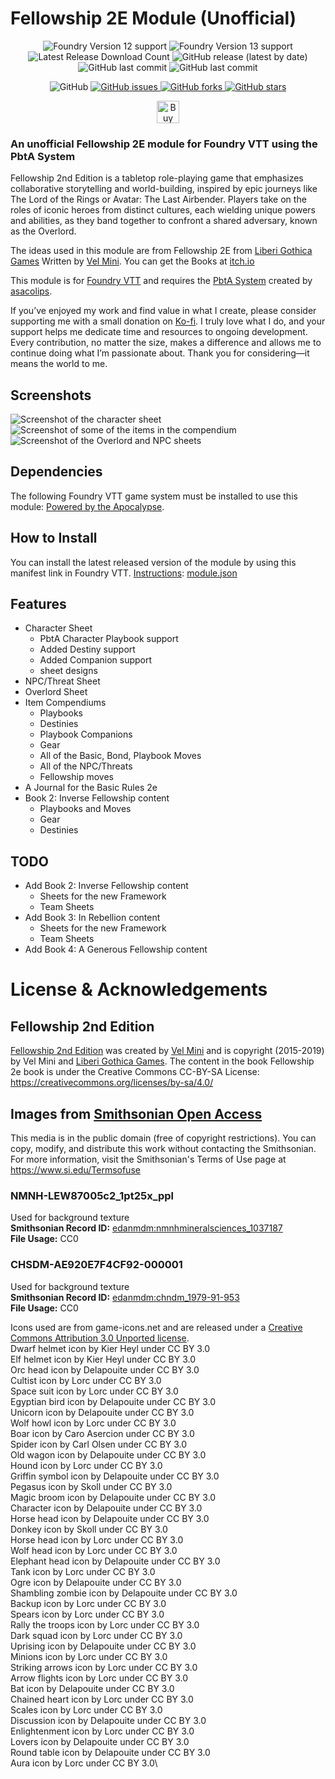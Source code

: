 # Fellowship 2E Module (Unofficial)

<p align="center">
    <img alt="Foundry Version 12 support" src="https://img.shields.io/badge/Foundry-v12-informational">
    <img alt="Foundry Version 13 support" src="https://img.shields.io/badge/Foundry-v13-informational">
    <img alt="Latest Release Download Count" src="https://img.shields.io/github/downloads/philote/fellowship-pbta/latest/total"> 
    <img alt="GitHub release (latest by date)" src="https://img.shields.io/github/v/release/philote/fellowship-pbta"> 
    <img alt="GitHub last commit" src="https://img.shields.io/github/last-commit/philote/fellowship-pbta">
    <img alt="GitHub last commit" src="https://img.shields.io/github/last-commit/philote/fellowship-pbta">
</p>
<p align="center">
    <img alt="GitHub" src="https://img.shields.io/github/license/philote/fellowship-pbta"> 
    <a href="https://github.com/philote/fellowship-pbta/issues">
        <img alt="GitHub issues" src="https://img.shields.io/github/issues/philote/fellowship-pbta">
    </a> 
    <a href="https://github.com/philote/fellowship-pbta/network">
        <img alt="GitHub forks" src="https://img.shields.io/github/forks/philote/fellowship-pbta">
    </a> 
    <a href="https://github.com/philote/fellowship-pbta/stargazers">
        <img alt="GitHub stars" src="https://img.shields.io/github/stars/philote/fellowship-pbta">
    </a>
</p>
<p align="center">
   	<a href='https://ko-fi.com/G2G3I91JQ' target='_blank'>
        <img height='36' style='border:0px;height:36px;' src='https://storage.ko-fi.com/cdn/kofi3.png?v=6' border='0' alt='Buy Me a Coffee' />
    </a>
</p>

### An unofficial Fellowship 2E module for Foundry VTT using the PbtA System
Fellowship 2nd Edition is a tabletop role-playing game that emphasizes collaborative storytelling and world-building, inspired by epic journeys like The Lord of the Rings or Avatar: The Last Airbender. Players take on the roles of iconic heroes from distinct cultures, each wielding unique powers and abilities, as they band together to confront a shared adversary, known as the Overlord.

The ideas used in this module are from Fellowship 2E from [Liberi Gothica Games](https://liberigothica.itch.io/) Written by [Vel Mini](https://bsky.app/profile/velimini.bsky.social). You can get the Books at [itch.io](https://liberigothica.itch.io/fellowship-a-tabletop-adventure-game)

This module is for [Foundry VTT](https://foundryvtt.com/) and requires the [PbtA System](https://github.com/asacolips-projects/pbta) created by [asacolips](https://github.com/asacolips).

If you’ve enjoyed my work and find value in what I create, please consider supporting me with a small donation on [Ko-fi](https://ko-fi.com/G2G3I91JQ). I truly love what I do, and your support helps me dedicate time and resources to ongoing development. Every contribution, no matter the size, makes a difference and allows me to continue doing what I’m passionate about. Thank you for considering—it means the world to me.

## Screenshots
![Screenshot of the character sheet](assets/screenshot.webp)
![Screenshot of some of the items in the compendium](assets/screenshot2.webp)
![Screenshot of the Overlord and NPC sheets](assets/screenshot3.webp)

## Dependencies
The following Foundry VTT game system must be installed to use this module: [Powered by the Apocalypse](https://foundryvtt.com/packages/pbta).

## How to Install
You can install the latest released version of the module by using this manifest link in Foundry VTT. [Instructions](https://foundryvtt.com/article/tutorial/): [module.json](https://github.com/philote/fellowship-pbta/releases/latest/download/module.json)

## Features
- Character Sheet
    - PbtA Character Playbook support
    - Added Destiny support
    - Added Companion support
    - sheet designs
- NPC/Threat Sheet 
- Overlord Sheet
- Item Compendiums
    - Playbooks
    - Destinies
    - Playbook Companions
    - Gear
    - All of the Basic, Bond, Playbook Moves
    - All of the NPC/Threats
    - Fellowship moves
- A Journal for the Basic Rules 2e
- Book 2: Inverse Fellowship content
    - Playbooks and Moves
    - Gear
    - Destinies

## TODO
- Add Book 2: Inverse Fellowship content
    - Sheets for the new Framework
    - Team Sheets
- Add Book 3: In Rebellion content
    - Sheets for the new Framework
    - Team Sheets
- Add Book 4: A Generous Fellowship content

# License & Acknowledgements
## Fellowship 2nd Edition
[Fellowship 2nd Edition](https://liberigothica.itch.io/fellowship-a-tabletop-adventure-game) was created by [Vel Mini](@velimini.bsky.social) and is copyright (2015-2019) by Vel Mini and [Liberi Gothica Games](https://liberigothica.itch.io/). The content in the book Fellowship 2e book is under the Creative Commons CC-BY-SA License:
https://creativecommons.org/licenses/by-sa/4.0/

## Images from [Smithsonian Open Access](https://www.si.edu/openaccess)
This media is in the public domain (free of copyright restrictions). You can copy, modify, and distribute this work without contacting the Smithsonian. For more information, visit the Smithsonian's Terms of Use page at https://www.si.edu/Termsofuse

### NMNH-LEW87005c2_1pt25x_ppl
Used for background texture \
__Smithsonian Record ID:__ [edanmdm:nmnhmineralsciences_1037187](http://n2t.net/ark:/65665/35c1f77f0-7b52-49cf-b86c-84d9a1fe725d) \
__File Usage:__ CC0

### CHSDM-AE920E7F4CF92-000001
Used for background texture \
__Smithsonian Record ID:__ [edanmdm:chndm_1979-91-953](http://n2t.net/ark:/65665/kq4d02a3c84-a1ad-451b-963b-208517d7d8aa) \
__File Usage:__ CC0

Icons used are from game-icons.net and are released under a [Creative Commons Attribution 3.0 Unported license](http://creativecommons.org/licenses/by/3.0/).\
Dwarf helmet icon by Kier Heyl under CC BY 3.0\
Elf helmet icon by Kier Heyl under CC BY 3.0\
Orc head icon by Delapouite under CC BY 3.0\
Cultist icon by Lorc under CC BY 3.0\
Space suit icon by Lorc under CC BY 3.0\
Egyptian bird icon by Delapouite under CC BY 3.0\
Unicorn icon by Delapouite under CC BY 3.0\
Wolf howl icon by Lorc under CC BY 3.0\
Boar icon by Caro Asercion under CC BY 3.0\
Spider icon by Carl Olsen under CC BY 3.0\
Old wagon icon by Delapouite under CC BY 3.0\
Hound icon by Lorc under CC BY 3.0\
Griffin symbol icon by Delapouite under CC BY 3.0\
Pegasus icon by Skoll under CC BY 3.0\
Magic broom icon by Delapouite under CC BY 3.0\
Character icon by Delapouite under CC BY 3.0\
Horse head icon by Delapouite under CC BY 3.0\
Donkey icon by Skoll under CC BY 3.0\
Horse head icon by Lorc under CC BY 3.0\
Wolf head icon by Lorc under CC BY 3.0\
Elephant head icon by Delapouite under CC BY 3.0\
Tank icon by Lorc under CC BY 3.0\
Ogre icon by Delapouite under CC BY 3.0\
Shambling zombie icon by Delapouite under CC BY 3.0\
Backup icon by Lorc under CC BY 3.0\
Spears icon by Lorc under CC BY 3.0\
Rally the troops icon by Lorc under CC BY 3.0\
Dark squad icon by Lorc under CC BY 3.0\
Uprising icon by Delapouite under CC BY 3.0\
Minions icon by Lorc under CC BY 3.0\
Striking arrows icon by Lorc under CC BY 3.0\
Arrow flights icon by Lorc under CC BY 3.0\
Bat icon by Delapouite under CC BY 3.0\
Chained heart icon by Lorc under CC BY 3.0\
Scales icon by Lorc under CC BY 3.0\
Discussion icon by Delapouite under CC BY 3.0\
Enlightenment icon by Lorc under CC BY 3.0\
Lovers icon by Delapouite under CC BY 3.0\
Round table icon by Delapouite under CC BY 3.0\
Aura icon by Lorc under CC BY 3.0\
